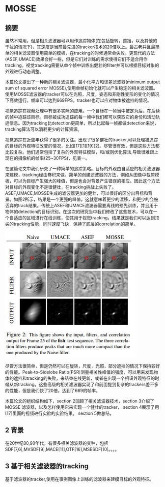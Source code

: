 # MOSSE

## 摘要

虽然不常用，但是相关滤波器可以用作追踪物体(在包括旋转，遮挡，以及其他的干扰的情况下)，其速度是当前最先进的tracker技术的20倍以上。最古老并且最简单的相关滤波器使用简单的模板，在tracking的时候通常会失败。更现代的方法(ASEF,UMACE)效果会好一些，但是它们对训练的需求使得它们不适合用作tracking。视觉tracking需要从单个帧中训练出健壮的filter并可以根据目标对象的外观进行动态调整。

本篇论文提出了一种新的相关滤波器，最小化平方和误差滤波器(minimum output sum of squared error MOSSE),使用单帧初始化就可以产生稳定的相关滤波器。使用MOSSE滤波器的tracker可以在光照，尺度，姿态和非刚性变形的变化的情况下高效运行。帧率可以达到669FPS。tracker也可以应对物体被遮挡的情况。

视觉追踪在视频处理中有很多实际的应用。一个目标在一帧当中被定为后，在后续的帧中追踪该目标。目标被成功追踪的每一帧中我们都可以获取它的身份和活动轨迹信息。因为tracking比detection更简单，所以比起每一帧都做detection来说，tracking算法可以消耗更少的计算资源。

视觉追踪在近些年获得了很多的关注。出现了很多健壮的tracker,可以处理被追踪的目标的外观特征改变的情况，比如[17][1][19][2]。尽管很有效，但是这些方法都比较复杂。他们通常包括了复杂的外观特征模型，和/或则优化算法,导致很难跟上现在的摄像机的帧率(25~30FPS)，见表一。

在这篇论文中我们研究了一种简单的追踪策略。目标的外观由自适应的相关滤波器来建模，tracking经由卷积来做。简单的创建滤波器的方法，例如从图像中裁剪模板，可以为目标产生强大的峰值，但是也会对背景产生错误的相应。因此这个方法对目标的外观变化不是很健壮，在tracking挑战上失败了。ASEF,UMACE,MOSSE生成的滤波器更加的健壮，可以很好的区分出目标和背景。如图2所示，结果是一个更强的峰值，这就意味着更少的漂移，和更少的会被丢弃的track结果。传统上ASEF和UMACE滤波器需要离线的预先训练，并且用于物体的detection的目标识别。在这次的研究当中我们修改了这些技术，可以在一个自适应的区域进行在线训练，使其用于视觉tracking。结果就是我们可以达到顶尖的tracking性能，同时速度飞快，保持了底层的correlation的简单。

![image](img/img1.jpg)

尽管方法很简单，但是仍然可以在旋转，尺度，光照，部分遮挡的情况下保持较好的性能。Peak-to-Sidelobe Ratio(PSR)测量相关性峰值的强度，可以用来发现物体的遮挡和tracking的失败，来结束在线更新，或者在出现一个相识外观特征的时候从新tracking。这些高级的相关滤波器实现了和前面提到复杂的trackers差不多的性能，但是我们快了20倍，达到了669的帧率。

本篇论文的组织结构如下，section 2回顾了相关滤波器技术，section 3介绍了MOSSE 滤波器，以及怎样使用它来实现一个健壮的tracker， section 4展示了用[17]里面的视频进行实验的实验结果。 section 5做总结。

## 2 背景

在20世纪80,90年代，有很多相关滤波器的变种，包括SDF[7,6],MVSDF[9],MACE[11],OTF[16],MSESDF[10]。。。。

## 3 基于相关滤波器的tracking

基于滤波器的tracker,使用在事例图像上训练的滤波器来建模目标的外观特征。
